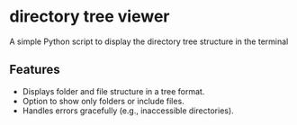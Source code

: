 # directory tree viewer

A simple Python script to display the directory tree structure in the terminal

## Features
- Displays folder and file structure in a tree format.
- Option to show only folders or include files.
- Handles errors gracefully (e.g., inaccessible directories).
